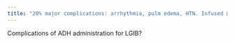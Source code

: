 ```yaml
---
title: "20% major complications: arrhythmia, pulm edema, HTN. Infused @ SMA or IMA; limit 24 hers (tachyphylaxis)"
---
```

Complications of ADH administration for LGIB?

